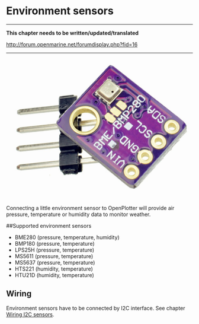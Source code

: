 # Environment sensors

---

**This chapter needs to be written/updated/translated**

http://forum.openmarine.net/forumdisplay.php?fid=16

---

![](../en/BME280.jpg)

Connecting a little environment sensor to OpenPlotter will provide air pressure, temperature or humidity data to monitor weather.

##Supported environment sensors

* BME280 (pressure, temperature, humidity)
* BMP180 (pressure, temperature)
* LPS25H (pressure, temperature)
* MS5611 (pressure, temperature)
* MS5637 (pressure, temperature)
* HTS221 (humidity, temperature)
* HTU21D (humidity, temperature)

## Wiring

Environment sensors have to be connected by I2C interface. See chapter [Wiring I2C sensors](/wiring-i2c-sensors.md).